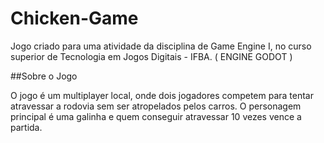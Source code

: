 # Chicken-Game
 Jogo criado para uma atividade da disciplina de Game Engine I, no curso superior  de Tecnologia em Jogos Digitais - IFBA. 
 ( ENGINE GODOT )
 
##Sobre o Jogo

O jogo é um multiplayer local, onde dois jogadores competem para tentar atravessar a rodovia sem ser atropelados pelos carros.
O personagem principal é uma galinha e quem conseguir atravessar 10 vezes vence a partida.
